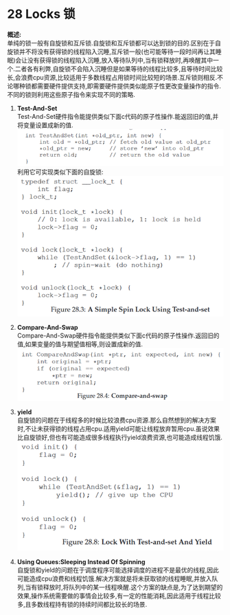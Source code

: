 28 Locks 锁
===

**概述:**  
单纯的锁一般有自旋锁和互斥锁.自旋锁和互斥锁都可以达到锁的目的.区别在于自旋锁并不将没有获得锁的线程陷入沉睡,互斥锁一般(也可能等待一段时间再让其睡眠)会让没有获得锁的线程陷入沉睡,放入等待队列中,当有锁释放时,再唤醒其中一个.二者各有利弊,自旋锁不会陷入沉睡但是如果等待的线程比较多,且等待时间比较长,会浪费cpu资源,比较适用于多数线程占用锁时间比较短的场景.互斥锁则相反.不论哪种锁都需要硬件提供支持,即需要硬件提供类似能原子性更改变量操作的指令.不同的锁则利用这些原子指令来实现不同的策略.

1.  **Test-And-Set**  
    Test-And-Set硬件指令能提供类似下面c代码的原子性操作.能返回旧的值,并将变量设置成新的值.
    ![](img/Test-And-Set.png)  
    利用它可实现类似下面的自旋锁:  
    ![](img/spin_lock_implemented_by_testAndSet.png)

2.  **Compare-And-Swap**  
    Compare-And-Swap硬件指令能提供类似下面c代码的原子性操作.返回旧的值,如果变量的值与期望值相等,则设置成新的值.
    ![](img/Compare-And-Swap.png)

3.  **yield**  
    自旋锁的问题在于线程多的时候比较浪费cpu资源.那么自然想到的解决方案时,不让未获得锁的线程占用cpu.适用yield可能让线程放弃暂用cpu.虽说效果比自旋锁好,但也有可能造成很多线程执行yield浪费资源,也可能造成线程饥饿.
    ![](img/yield.png)

4.  **Using Queues:Sleeping Instead Of Spinning**    
    自旋锁和yield的问题在于调度程序可能选择调度的进程不是最优的线程,因此可能造成cpu浪费和线程饥饿.解决方案就是将未获取锁的线程睡眠,并放入队列,当有锁释放时,将队列中的某一线程唤醒.这个方案的缺点是,为了达到期望的效果,操作系统需要做的事情会比较多,有一定的性能消耗,因此适用于线程比较多,且多数线程持有锁的持续时间都比较长的场景.